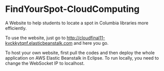 # FindYourSpot-CloudComputing

A Website to help students to locate a spot in Columbia libraries more efficiently.

To use the website, just go to http://cloudfinal11-kvckkytqnf.elasticbeanstalk.com and here you go.

To host your own website, first pull the codes and then deploy the whole application on AWS Elastic Beanstalk in Eclipse. 
To run locally, you need to change the WebSocket IP to localhost.

